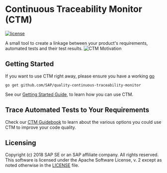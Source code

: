 # Continuous Traceability Monitor (CTM) 

[![license](https://img.shields.io/badge/License-Apache%202.0-blue.svg)](https://opensource.org/licenses/Apache-2.0)

A small tool to create a linkage between your product's requirements, automated tests and their test results.
![CTM Motivation](https://github.com/SAP/quality-continuous-traceability-monitor/wiki/assets/images/CTM_Motivation.jpg)

## Getting Started

If you want to use CTM right away, please ensure you have a working [go](https://golang.org/doc/install)
```
go get github.com/SAP/quality-continuous-traceability-monitor
```

See our [Getting Started Guide](https://github.com/SAP/quality-continuous-traceability-monitor/wiki/Getting-Started), to learn how you can use CTM.


## Trace Automated Tests to Your Requirements

Check our [CTM Guidebook](https://github.com/SAP/quality-continuous-traceability-monitor/wiki/CTM-Guidebook) to learn about the various options you could use CTM to improve your code quality.

## Licensing

Copyright (c) 2018 SAP SE or an SAP affiliate company. All rights reserved. This software is licensed under the Apache Software License, v. 2 except as noted otherwise in the [LICENSE](./LICENSE) file.

